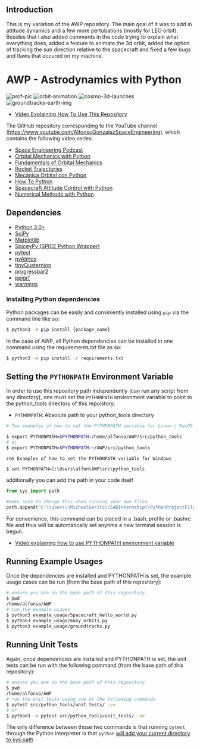 ## Introduction
This is my variation of the AWP repository. The main goal of it was to add in attitude dynamics and a few more pertubations (mostly for LEO orbit). Besides that i also added comments in the code trying to explain what everything does, added a feature to animate the 3d orbit, added the option of tracking the sun direction relative to the spacecraft and fixed a few bugs and flaws that occured on my machine.

# AWP - Astrodynamics with Python

![prof-pic](docs/prof_pic_hq.png)
![orbit-animation](docs/example_orbit.gif)
![cosmo-3d-launches](docs/cosmo-3d-launches.png)
![groundtracks-earth-img](docs/groundtracks-earth-img.png)

* [Video Explaining How To Use This Repository](https://youtu.be/yMJ_VU3jt7c)

The GitHub repository corresponding to the YouTube channel (https://www.youtube.com/AlfonsoGonzalezSpaceEngineering), which contains the following video series:

* [Space Engineering Podcast](https://www.youtube.com/playlist?list=PLOIRBaljOV8gYALpxUJywrHZuvZ9NFpz0)
* [Orbital Mechanics with Python](https://www.youtube.com/playlist?list=PLOIRBaljOV8gn074rWFWYP1dCr2dJqWab)
* [Fundamentals of Orbital Mechanics](https://www.youtube.com/playlist?list=PLOIRBaljOV8hBJS4m6brpmUrncqkyXBjB)
* [Rocket Trajectories](https://youtube.com/playlist?list=PLOIRBaljOV8je0oxFAyj2o6YLXcBX1rTZ)
* [Mecánica Orbital con Python](https://www.youtube.com/playlist?list=PLOIRBaljOV8iGCAac3UnrXHu3tjKHjXSB)
* [How To Python](https://youtube.com/playlist?list=PLOIRBaljOV8hhBw5ij8fZfPBb192zBYBP)
* [Spacecraft Attitude Control with Python](https://www.youtube.com/playlist?list=PLOIRBaljOV8gsvlQ_GtiDRSBECHB2vvnp)
* [Numerical Methods with Python](https://www.youtube.com/playlist?list=PLOIRBaljOV8gMqhggseSHI9u2pldGZonA)

## Dependencies
* [Python 3.0+](https://www.python.org/)
* [SciPy](https://www.scipy.org/)
* [Matplotlib](https://matplotlib.org/stable/index.html)
* [SpiceyPy (SPICE Python Wrapper)](https://spiceypy.readthedocs.io/en/main/)
* [pytest](https://docs.pytest.org/en/6.2.x/)
* [pyAtmos](https://pypi.org/project/pyatmos/)
* [tinyQuaternion](https://pypi.org/project/tinyQuaternion/)
* [progressbar2](https://pypi.org/project/progressbar2/)
* [ppigrf](https://pypi.org/project/ppigrf/)
* [warnings](https://pypi.org/project/warnings/)

### Installing Python dependencies
Python packages can be easily and conviniently installed using `pip` via the command line like so:
```sh
$ python3 -m pip install {package_name}
```
In the case of AWP, all Python dependencies can be installed in one command using the requirements.txt file as so:
```sh
$ python3 -m pip install -r requirements.txt
```

## Setting the `PYTHONPATH` Environment Variable
In order to use this repository path independently (can run any script from any directory), one must set the `PYTHONPATH` environment variable to point to the python_tools directory of this repoistory:

* `PYTHONPATH`: Absolute path to your python_tools directory
```sh
# Two examples of how to set the PYTHONPATH variable for Linux / MacOS

$ export PYTHONPATH=$PYTHONPATH:/home/alfonso/AWP/src/python_tools
# or
$ export PYTHONPATH=$PYTHONPATH:~/AWP/src/python_tools
```

```batch
rem Examples of how to set the PYTHONPATH variable for Windows

$ set PYTHONPATH=C:\Users\alfon\AWP\src\python_tools
```

additionally you can add the path in your code itself
```py
from sys import path

#make sure to change this when running your own files
path.append("C:\\Users\\MichaelGerits\\SABInternship\\PythonProjectFiles\\AWP\\src\\python_tools")
```

For convenience, this command can be placed in a .bash_profile or .bashrc file and thus will be automatically set anytime a new terminal session is begun.

* [Video explaining how to use PYTHONPATH environment variable](https://youtu.be/ey-JL8FCHnk)


## Running Example Usages
Once the dependencies are installed and PYTHONPATH is set, the example usage cases can be run (from the base path of this repository):

```sh
# ensure you are in the base path of this repository
$ pwd
/home/alfonso/AWP
# run the example usages
$ python3 example_usage/Spacecraft_hello_world.py
$ python3 example_usage/many_orbits.py
$ python3 example_usage/groundtracks.py
```

## Running Unit Tests
Again, once dependencies are installed and PYTHONPATH is set, the unit tests can be run with the following command (from the base path of this repository):

```sh
# ensure you are in the base path of this repository
$ pwd
/home/alfonso/AWP
# run the unit tests using one of the following commands
$ pytest src/python_tools/unit_tests/ -vv
# or
$ python3 -m pytest src/python_tools/unit_tests/ -vv
```

The only difference between those two commands is that running `pytest` through the Python interpreter is that `python` [will add your current directory to sys.path](https://docs.pytest.org/en/6.2.x/usage.html#cmdline)
